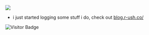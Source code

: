 <img src="https://links.r-ush.co/github-gif"></img>

- i just started logging some stuff i do, check out [blog.r-ush.co/](https://blog.r-ush.co/)

![Visitor Badge](https://visitor-badge.laobi.icu/badge?page_id=r-ush.r-ush)
